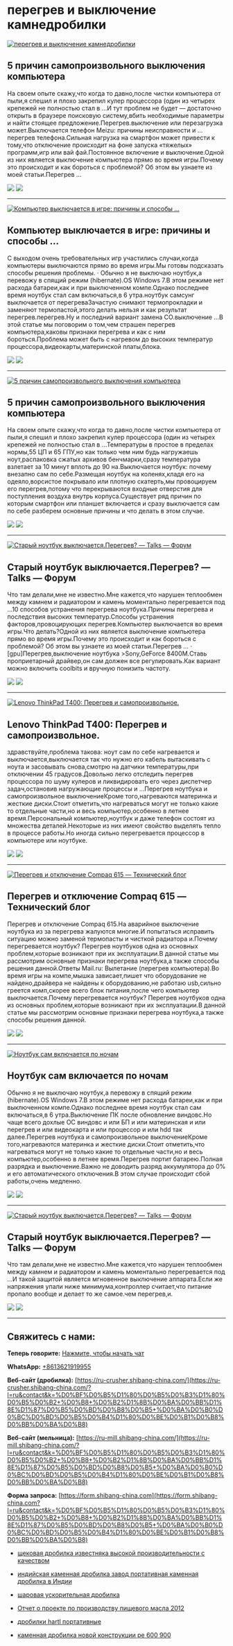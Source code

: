 # перегрев и выключение камнедробилки

<a href="https://swt.shibang-china.com/?l=ru&img&k=%D0%BF%D0%B5%D1%80%D0%B5%D0%B3%D1%80%D0%B5%D0%B2+%D0%B8+%D0%B2%D1%8B%D0%BA%D0%BB%D1%8E%D1%87%D0%B5%D0%BD%D0%B8%D0%B5+%D0%BA%D0%B0%D0%BC%D0%BD%D0%B5%D0%B4%D1%80%D0%BE%D0%B1%D0%B8%D0%BB%D0%BA%D0%B8" target="_blank">![перегрев и выключение камнедробилки](http://static.shibang-china.com/all-800x300/775.jpg)</a>

## 5 причин самопроизвольного выключения компьютера
На своем опыте скажу,что когда то давно,после чистки компьютера от пыли,я спешил и плохо закрепил кулер процессора (один из четырех крепежей не полностью стал в …И тут проблем не будет — достаточно открыть в браузере поисковую систему,вбить необходимые параметры и найти стоящее предложение.Перегрев.выключение или перезагрузка может.Выключается телефон Meizu: причины неисправности и …перегрев телефона.Сильная нагрузка на смартфон может привести к тому,что отключение происходит на фоне запуска &#171;тяжелых&#187; программ,игр или вай фай.Постоянное включение и выключение.Одной из них является выключение компьютера прямо во время игры.Почему это происходит и как бороться с проблемой? Об этом вы узнаете из моей статьи.Перегрев …


<a href="https://whatsapp.shibangsoft.com/WhatsApp.php" target="_blank" title="WhatsApp">![](http://static.shibang-china.com/icon/whatsapp.png)</a> <a href="https://swt.shibang-china.com/?l=ru&icon&k=%D0%BF%D0%B5%D1%80%D0%B5%D0%B3%D1%80%D0%B5%D0%B2+%D0%B8+%D0%B2%D1%8B%D0%BA%D0%BB%D1%8E%D1%87%D0%B5%D0%BD%D0%B8%D0%B5+%D0%BA%D0%B0%D0%BC%D0%BD%D0%B5%D0%B4%D1%80%D0%BE%D0%B1%D0%B8%D0%BB%D0%BA%D0%B8" target="_blank">![](http://static.shibang-china.com/icon/chat-ru.png)</a>

---

<a href="https://swt.shibang-china.com/?l=ru&img&k=%D0%BF%D0%B5%D1%80%D0%B5%D0%B3%D1%80%D0%B5%D0%B2+%D0%B8+%D0%B2%D1%8B%D0%BA%D0%BB%D1%8E%D1%87%D0%B5%D0%BD%D0%B8%D0%B5+%D0%BA%D0%B0%D0%BC%D0%BD%D0%B5%D0%B4%D1%80%D0%BE%D0%B1%D0%B8%D0%BB%D0%BA%D0%B8" target="_blank">![Компьютер выключается в игре: причины и способы …](http://static.shibang-china.com/all-800x300/660.jpg)</a>

## Компьютер выключается в игре: причины и способы …
С выходом очень требовательных игр участились случаи,когда компьютеры выключаются прямо во время игры.Мы готовы подсказать способы решения проблемы.&nbsp;&#0183;&#32;Обычно я не выключаю ноутбук,а перевожу в спящий режим (hibernate).OS Windows 7.В этом режиме нет расхода батареи,как и при выключенном компе.Однако последнее время ноутбук стал сам включаться,в 6 утра.ноутбук самсунг выключается от перегреваЗачастую снимают термопрокладки и заменяют термопастой,этого делать нельзя и как результат перегрев.перегрев.Ну и последний вариант замена СО.выключение …В этой статье мы поговорим о том,чем страшен перегрев компьютера,каковы признаки перегрева и как с ним бороться.Проблема может быть с нагревом до высоких температур процессора,видеокарты,материнской платы,блока.


<a href="https://whatsapp.shibangsoft.com/WhatsApp.php" target="_blank" title="WhatsApp">![](http://static.shibang-china.com/icon/whatsapp.png)</a> <a href="https://swt.shibang-china.com/?l=ru&icon&k=%D0%BF%D0%B5%D1%80%D0%B5%D0%B3%D1%80%D0%B5%D0%B2+%D0%B8+%D0%B2%D1%8B%D0%BA%D0%BB%D1%8E%D1%87%D0%B5%D0%BD%D0%B8%D0%B5+%D0%BA%D0%B0%D0%BC%D0%BD%D0%B5%D0%B4%D1%80%D0%BE%D0%B1%D0%B8%D0%BB%D0%BA%D0%B8" target="_blank">![](http://static.shibang-china.com/icon/chat-ru.png)</a>

---

<a href="https://swt.shibang-china.com/?l=ru&img&k=%D0%BF%D0%B5%D1%80%D0%B5%D0%B3%D1%80%D0%B5%D0%B2+%D0%B8+%D0%B2%D1%8B%D0%BA%D0%BB%D1%8E%D1%87%D0%B5%D0%BD%D0%B8%D0%B5+%D0%BA%D0%B0%D0%BC%D0%BD%D0%B5%D0%B4%D1%80%D0%BE%D0%B1%D0%B8%D0%BB%D0%BA%D0%B8" target="_blank">![5 причин самопроизвольного выключения компьютера](http://static.shibang-china.com/all-800x300/377.jpg)</a>

## 5 причин самопроизвольного выключения компьютера
На своем опыте скажу,что когда то давно,после чистки компьютера от пыли,я спешил и плохо закрепил кулер процессора (один из четырех крепежей не полностью стал в …Температуры в простое в пределах нормы,55 ЦП и 65 ГПУ,но как только чем ним будь нагружаешь ноут,распаковка сжатых архивов бенчмарки,сразу температура взлетает за 10 минут вплоть до 90 на.Выключается ноутбук: почему внезапно сам по себе.Размещая ноутбук на коленях,кладя его на одеяло,ворсистое покрывало или плотную скатерть,мы провоцируем его перегрев,потому что перекрываются входные отверстия для поступления воздуха внутрь корпуса.Существует ряд причин по которым смартфон или планшет включается и сразу выключается сам по себе разберем основные причины и что делать в этом случае.


<a href="https://whatsapp.shibangsoft.com/WhatsApp.php" target="_blank" title="WhatsApp">![](http://static.shibang-china.com/icon/whatsapp.png)</a> <a href="https://swt.shibang-china.com/?l=ru&icon&k=%D0%BF%D0%B5%D1%80%D0%B5%D0%B3%D1%80%D0%B5%D0%B2+%D0%B8+%D0%B2%D1%8B%D0%BA%D0%BB%D1%8E%D1%87%D0%B5%D0%BD%D0%B8%D0%B5+%D0%BA%D0%B0%D0%BC%D0%BD%D0%B5%D0%B4%D1%80%D0%BE%D0%B1%D0%B8%D0%BB%D0%BA%D0%B8" target="_blank">![](http://static.shibang-china.com/icon/chat-ru.png)</a>

---

<a href="https://swt.shibang-china.com/?l=ru&img&k=%D0%BF%D0%B5%D1%80%D0%B5%D0%B3%D1%80%D0%B5%D0%B2+%D0%B8+%D0%B2%D1%8B%D0%BA%D0%BB%D1%8E%D1%87%D0%B5%D0%BD%D0%B8%D0%B5+%D0%BA%D0%B0%D0%BC%D0%BD%D0%B5%D0%B4%D1%80%D0%BE%D0%B1%D0%B8%D0%BB%D0%BA%D0%B8" target="_blank">![Старый ноутбук выключается.Перегрев? — Talks — Форум](http://static.shibang-china.com/all-800x300/1168.jpg)</a>

## Старый ноутбук выключается.Перегрев? — Talks — Форум
Что там делали,мне не известно.Мне кажется,что нарушен теплообмен между камнем и радиатором и камень моментально перегревается под …10 способов устранения перегрева ноутбука.Причины перегрева и последствия высоких температур.Способы устранения факторов,провоцирующих перегрев.Компьютер выключается во время игры.Что делать?Одной из них является выключение компьютера прямо во время игры.Почему это происходит и как бороться с проблемой? Об этом вы узнаете из моей статьи.Перегрев …&nbsp;&#0183;&#32;[gpu]Перегрев,выключение ноутбука &gt;Sony,GeForce 8400M.Ставь проприетарный драйвер,он сам должен все регулировать.Как вариант можно включить coolbits и вручную понизить частоту.


<a href="https://whatsapp.shibangsoft.com/WhatsApp.php" target="_blank" title="WhatsApp">![](http://static.shibang-china.com/icon/whatsapp.png)</a> <a href="https://swt.shibang-china.com/?l=ru&icon&k=%D0%BF%D0%B5%D1%80%D0%B5%D0%B3%D1%80%D0%B5%D0%B2+%D0%B8+%D0%B2%D1%8B%D0%BA%D0%BB%D1%8E%D1%87%D0%B5%D0%BD%D0%B8%D0%B5+%D0%BA%D0%B0%D0%BC%D0%BD%D0%B5%D0%B4%D1%80%D0%BE%D0%B1%D0%B8%D0%BB%D0%BA%D0%B8" target="_blank">![](http://static.shibang-china.com/icon/chat-ru.png)</a>

---

<a href="https://swt.shibang-china.com/?l=ru&img&k=%D0%BF%D0%B5%D1%80%D0%B5%D0%B3%D1%80%D0%B5%D0%B2+%D0%B8+%D0%B2%D1%8B%D0%BA%D0%BB%D1%8E%D1%87%D0%B5%D0%BD%D0%B8%D0%B5+%D0%BA%D0%B0%D0%BC%D0%BD%D0%B5%D0%B4%D1%80%D0%BE%D0%B1%D0%B8%D0%BB%D0%BA%D0%B8" target="_blank">![Lenovo ThinkPad T400: Перегрев и самопроизвольное.](http://static.shibang-china.com/all-800x300/226.jpg)</a>

## Lenovo ThinkPad T400: Перегрев и самопроизвольное.
здравствуйте,проблема такова: ноут сам по себе нагревается и выключается,выключается так что нужно его кабель вытаскивать с ноута и засовывать снова,смотрю на датчики температуры,при отключении 45 градусов.Довольно легко отследить перегрев процессора по шуму кулеров и ликвидировать его через диспетчер задач,остановив нагружающие процессы и …Перегрев ноутбука и самопроизвольное выключениеКроме того,нагреваются материнка и жесткие диски.Стоит отметить,что нагреваться могут не только какие то отдельные части,но и весь компьютер,особенно в летнее время.Персональный компьютер,ноутбук и даже телефон состоят из множества деталей.Некоторые из них имеют свойство выделять тепло в процессе работы.Но иногда сильно перегревается процессор в компьютере или ноутбуке.


<a href="https://whatsapp.shibangsoft.com/WhatsApp.php" target="_blank" title="WhatsApp">![](http://static.shibang-china.com/icon/whatsapp.png)</a> <a href="https://swt.shibang-china.com/?l=ru&icon&k=%D0%BF%D0%B5%D1%80%D0%B5%D0%B3%D1%80%D0%B5%D0%B2+%D0%B8+%D0%B2%D1%8B%D0%BA%D0%BB%D1%8E%D1%87%D0%B5%D0%BD%D0%B8%D0%B5+%D0%BA%D0%B0%D0%BC%D0%BD%D0%B5%D0%B4%D1%80%D0%BE%D0%B1%D0%B8%D0%BB%D0%BA%D0%B8" target="_blank">![](http://static.shibang-china.com/icon/chat-ru.png)</a>

---

<a href="https://swt.shibang-china.com/?l=ru&img&k=%D0%BF%D0%B5%D1%80%D0%B5%D0%B3%D1%80%D0%B5%D0%B2+%D0%B8+%D0%B2%D1%8B%D0%BA%D0%BB%D1%8E%D1%87%D0%B5%D0%BD%D0%B8%D0%B5+%D0%BA%D0%B0%D0%BC%D0%BD%D0%B5%D0%B4%D1%80%D0%BE%D0%B1%D0%B8%D0%BB%D0%BA%D0%B8" target="_blank">![Перегрев и отключение Compaq 615 — Технический блог](http://static.shibang-china.com/all-800x300/855.jpg)</a>

## Перегрев и отключение Compaq 615 — Технический блог
Перегрев и отключение Compaq 615.На аварийное выключение ноутбука из за перегрева жалуются многие.И попытаться исправить ситуацию можно заменой термопасты и чисткой радиатора и.Почему перегревается ноутбук? Перегрев ноутбуков одна из основных проблем,которые возникают при их эксплуатации.В данной статье мы рассмотрим основные признаки перегрева ноутбука,а также способы решения данной.Ответы Mail.ru: Вылетание (перегрев компьютера).Во время игры на компе,мышка зависает,пишет что оборудование не найдено,драйвера не найдены к оборудованию,не работаю usb,сильно греется комп,скорее всего блок питания,после чего компьютер выключается.Почему перегревается ноутбук? Перегрев ноутбуков одна из основных проблем,которые возникают при их эксплуатации.В данной статье мы рассмотрим основные признаки перегрева ноутбука,а также способы решения данной.


<a href="https://whatsapp.shibangsoft.com/WhatsApp.php" target="_blank" title="WhatsApp">![](http://static.shibang-china.com/icon/whatsapp.png)</a> <a href="https://swt.shibang-china.com/?l=ru&icon&k=%D0%BF%D0%B5%D1%80%D0%B5%D0%B3%D1%80%D0%B5%D0%B2+%D0%B8+%D0%B2%D1%8B%D0%BA%D0%BB%D1%8E%D1%87%D0%B5%D0%BD%D0%B8%D0%B5+%D0%BA%D0%B0%D0%BC%D0%BD%D0%B5%D0%B4%D1%80%D0%BE%D0%B1%D0%B8%D0%BB%D0%BA%D0%B8" target="_blank">![](http://static.shibang-china.com/icon/chat-ru.png)</a>

---

<a href="https://swt.shibang-china.com/?l=ru&img&k=%D0%BF%D0%B5%D1%80%D0%B5%D0%B3%D1%80%D0%B5%D0%B2+%D0%B8+%D0%B2%D1%8B%D0%BA%D0%BB%D1%8E%D1%87%D0%B5%D0%BD%D0%B8%D0%B5+%D0%BA%D0%B0%D0%BC%D0%BD%D0%B5%D0%B4%D1%80%D0%BE%D0%B1%D0%B8%D0%BB%D0%BA%D0%B8" target="_blank">![Ноутбук сам включается по ночам](http://static.shibang-china.com/all-800x300/1050.jpg)</a>

## Ноутбук сам включается по ночам
Обычно я не выключаю ноутбук,а перевожу в спящий режим (hibernate).OS Windows 7.В этом режиме нет расхода батареи,как и при выключенном компе.Однако последнее время ноутбук стал сам включаться,в 6 утра.Выключение ПК после обновление виндовс.Но чаще всего дохлые ОС виндовс и или БП и или материнская и или перегрев и или видеокарта и или процессор и или hdd так далее.Перегрев ноутбука и самопроизвольное выключениеКроме того,нагреваются материнка и жесткие диски.Стоит отметить,что нагреваться могут не только какие то отдельные части,но и весь компьютер,особенно в летнее время.Перегрев портит батарею.Полная разрядка и выключение.Важно не доводить разряд аккумулятора до 0% и его автоматического отключения.В этом случае происходит сбой работы,очень медленно.


<a href="https://whatsapp.shibangsoft.com/WhatsApp.php" target="_blank" title="WhatsApp">![](http://static.shibang-china.com/icon/whatsapp.png)</a> <a href="https://swt.shibang-china.com/?l=ru&icon&k=%D0%BF%D0%B5%D1%80%D0%B5%D0%B3%D1%80%D0%B5%D0%B2+%D0%B8+%D0%B2%D1%8B%D0%BA%D0%BB%D1%8E%D1%87%D0%B5%D0%BD%D0%B8%D0%B5+%D0%BA%D0%B0%D0%BC%D0%BD%D0%B5%D0%B4%D1%80%D0%BE%D0%B1%D0%B8%D0%BB%D0%BA%D0%B8" target="_blank">![](http://static.shibang-china.com/icon/chat-ru.png)</a>

---

<a href="https://swt.shibang-china.com/?l=ru&img&k=%D0%BF%D0%B5%D1%80%D0%B5%D0%B3%D1%80%D0%B5%D0%B2+%D0%B8+%D0%B2%D1%8B%D0%BA%D0%BB%D1%8E%D1%87%D0%B5%D0%BD%D0%B8%D0%B5+%D0%BA%D0%B0%D0%BC%D0%BD%D0%B5%D0%B4%D1%80%D0%BE%D0%B1%D0%B8%D0%BB%D0%BA%D0%B8" target="_blank">![Старый ноутбук выключается.Перегрев? — Talks — Форум](http://static.shibang-china.com/all-800x300/201.jpg)</a>

## Старый ноутбук выключается.Перегрев? — Talks — Форум
Что там делали,мне не известно.Мне кажется,что нарушен теплообмен между камнем и радиатором и камень моментально перегревается под …И такой защитой является мгновенное выключение аппарата.Если же напряжения упали ниже минимума,контроллер считает,что питание пропало вообще и делает то же самое.чем перегрев,и.

<a href="https://whatsapp.shibangsoft.com/WhatsApp.php" target="_blank" title="WhatsApp">![](http://static.shibang-china.com/icon/whatsapp.png)</a> <a href="https://swt.shibang-china.com/?l=ru&icon&k=%D0%BF%D0%B5%D1%80%D0%B5%D0%B3%D1%80%D0%B5%D0%B2+%D0%B8+%D0%B2%D1%8B%D0%BA%D0%BB%D1%8E%D1%87%D0%B5%D0%BD%D0%B8%D0%B5+%D0%BA%D0%B0%D0%BC%D0%BD%D0%B5%D0%B4%D1%80%D0%BE%D0%B1%D0%B8%D0%BB%D0%BA%D0%B8" target="_blank">![](http://static.shibang-china.com/icon/chat-ru.png)</a>

---
## Свяжитесь с нами:

**Теперь говорите:** [Нажмите, чтобы начать чат](https://swt.shibang-china.com?l=ru&contact&k=%D0%BF%D0%B5%D1%80%D0%B5%D0%B3%D1%80%D0%B5%D0%B2+%D0%B8+%D0%B2%D1%8B%D0%BA%D0%BB%D1%8E%D1%87%D0%B5%D0%BD%D0%B8%D0%B5+%D0%BA%D0%B0%D0%BC%D0%BD%D0%B5%D0%B4%D1%80%D0%BE%D0%B1%D0%B8%D0%BB%D0%BA%D0%B8)

**WhatsApp:**  [+8613621919955](https://whatsapp.shibangsoft.com/WhatsApp.php)

**Веб-сайт (дробилка):** [https://ru-crusher.shibang-china.com/](https://ru-crusher.shibang-china.com/?l=ru&contact&k=%D0%BF%D0%B5%D1%80%D0%B5%D0%B3%D1%80%D0%B5%D0%B2+%D0%B8+%D0%B2%D1%8B%D0%BA%D0%BB%D1%8E%D1%87%D0%B5%D0%BD%D0%B8%D0%B5+%D0%BA%D0%B0%D0%BC%D0%BD%D0%B5%D0%B4%D1%80%D0%BE%D0%B1%D0%B8%D0%BB%D0%BA%D0%B8)

**Веб-сайт (мельница):** [https://ru-mill.shibang-china.com/](https://ru-mill.shibang-china.com/?l=ru&contact&k=%D0%BF%D0%B5%D1%80%D0%B5%D0%B3%D1%80%D0%B5%D0%B2+%D0%B8+%D0%B2%D1%8B%D0%BA%D0%BB%D1%8E%D1%87%D0%B5%D0%BD%D0%B8%D0%B5+%D0%BA%D0%B0%D0%BC%D0%BD%D0%B5%D0%B4%D1%80%D0%BE%D0%B1%D0%B8%D0%BB%D0%BA%D0%B8)

**Форма запроса:** [https://form.shibang-china.com](https://form.shibang-china.com?l=ru&contact&k=%D0%BF%D0%B5%D1%80%D0%B5%D0%B3%D1%80%D0%B5%D0%B2+%D0%B8+%D0%B2%D1%8B%D0%BA%D0%BB%D1%8E%D1%87%D0%B5%D0%BD%D0%B8%D0%B5+%D0%BA%D0%B0%D0%BC%D0%BD%D0%B5%D0%B4%D1%80%D0%BE%D0%B1%D0%B8%D0%BB%D0%BA%D0%B8)

* [щековая дробилка известняка высокой производительности с качеством](../123/%D1%89%D0%B5%D0%BA%D0%BE%D0%B2%D0%B0%D1%8F%20%D0%B4%D1%80%D0%BE%D0%B1%D0%B8%D0%BB%D0%BA%D0%B0%20%D0%B8%D0%B7%D0%B2%D0%B5%D1%81%D1%82%D0%BD%D1%8F%D0%BA%D0%B0%20%D0%B2%D1%8B%D1%81%D0%BE%D0%BA%D0%BE%D0%B9%20%D0%BF%D1%80%D0%BE%D0%B8%D0%B7%D0%B2%D0%BE%D0%B4%D0%B8%D1%82%D0%B5%D0%BB%D1%8C%D0%BD%D0%BE%D1%81%D1%82%D0%B8%20%D1%81%20%D0%BA%D0%B0%D1%87%D0%B5%D1%81%D1%82%D0%B2%D0%BE%D0%BC.md)

* [индийская каменная дробилка завод портативная каменная дробилка в Индии](../121/%D0%B8%D0%BD%D0%B4%D0%B8%D0%B9%D1%81%D0%BA%D0%B0%D1%8F%20%D0%BA%D0%B0%D0%BC%D0%B5%D0%BD%D0%BD%D0%B0%D1%8F%20%D0%B4%D1%80%D0%BE%D0%B1%D0%B8%D0%BB%D0%BA%D0%B0%20%D0%B7%D0%B0%D0%B2%D0%BE%D0%B4%20%D0%BF%D0%BE%D1%80%D1%82%D0%B0%D1%82%D0%B8%D0%B2%D0%BD%D0%B0%D1%8F%20%D0%BA%D0%B0%D0%BC%D0%B5%D0%BD%D0%BD%D0%B0%D1%8F%20%D0%B4%D1%80%D0%BE%D0%B1%D0%B8%D0%BB%D0%BA%D0%B0%20%D0%B2%20%D0%98%D0%BD%D0%B4%D0%B8%D0%B8.md)

* [шаровая ускорительная дробилка](../122/%D1%88%D0%B0%D1%80%D0%BE%D0%B2%D0%B0%D1%8F%20%D1%83%D1%81%D0%BA%D0%BE%D1%80%D0%B8%D1%82%D0%B5%D0%BB%D1%8C%D0%BD%D0%B0%D1%8F%20%D0%B4%D1%80%D0%BE%D0%B1%D0%B8%D0%BB%D0%BA%D0%B0.md)

* [Отчет о проекте по производству пищевого масла 2012](../125/%D0%9E%D1%82%D1%87%D0%B5%D1%82%20%D0%BE%20%D0%BF%D1%80%D0%BE%D0%B5%D0%BA%D1%82%D0%B5%20%D0%BF%D0%BE%20%D0%BF%D1%80%D0%BE%D0%B8%D0%B7%D0%B2%D0%BE%D0%B4%D1%81%D1%82%D0%B2%D1%83%20%D0%BF%D0%B8%D1%89%D0%B5%D0%B2%D0%BE%D0%B3%D0%BE%20%D0%BC%D0%B0%D1%81%D0%BB%D0%B0%202012.md)

* [дробилки hartl портативные](../124/%D0%B4%D1%80%D0%BE%D0%B1%D0%B8%D0%BB%D0%BA%D0%B8%20hartl%20%D0%BF%D0%BE%D1%80%D1%82%D0%B0%D1%82%D0%B8%D0%B2%D0%BD%D1%8B%D0%B5.md)

* [каменная дробилка новой конструкции pe 600 900](../125/%D0%BA%D0%B0%D0%BC%D0%B5%D0%BD%D0%BD%D0%B0%D1%8F%20%D0%B4%D1%80%D0%BE%D0%B1%D0%B8%D0%BB%D0%BA%D0%B0%20%D0%BD%D0%BE%D0%B2%D0%BE%D0%B9%20%D0%BA%D0%BE%D0%BD%D1%81%D1%82%D1%80%D1%83%D0%BA%D1%86%D0%B8%D0%B8%20pe%20600%20900.md)